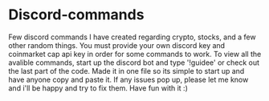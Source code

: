 # Discord-commands
Few discord commands I have created regarding crypto, stocks, and a few other random things. You must provide your own discord key and coinmarket cap api key in order for some commands to work. To view all the avalible commands, start up the discord bot and type '!guidee' or check out the last part of the code. Made it in one file so its simple to start up and have anyone copy and paste it. If any issues pop up, please let me know and i'll be happy and try to fix them. Have fun with it :)
